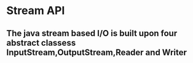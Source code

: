 # Stream API
The java stream based I/O is built upon four abstract classess
**InputStream**,**OutputStream**,**Reader** and **Writer**
---
